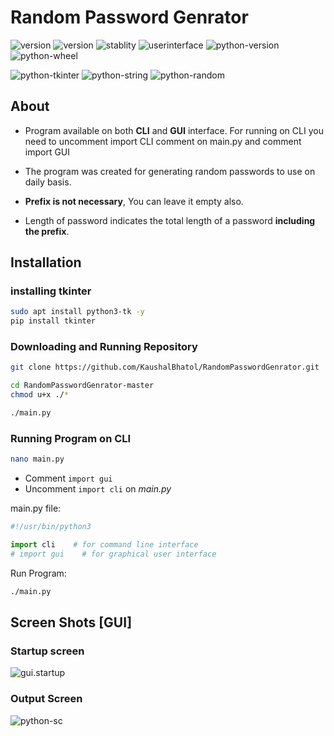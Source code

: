 # Random Password Genrator

![version](https://img.shields.io/github/license/KaushalBhatol/RandomPasswordGenrator)
![version](https://img.shields.io/badge/version-2.0-blue)
![stablity](https://img.shields.io/badge/status-stable-blue)
![userinterface](https://img.shields.io/badge/UI-GUI-blue)
![python-version](https://img.shields.io/badge/python-3.10-blue)
![python-wheel](https://img.shields.io/badge/wheel-No-red)


![python-tkinter](https://img.shields.io/badge/module-tkinter-brown)
![python-string](https://img.shields.io/badge/module-string-brown)
![python-random](https://img.shields.io/badge/module-random-brown)


## About

* Program available on both __CLI__ and __GUI__ interface. For running on CLI you need to uncomment import CLI comment on main.py and comment import GUI

* The program was created for generating random passwords to use on daily basis.

* __Prefix is not necessary__, You can leave it empty also.

* Length of password indicates the total length of a password __including the prefix__.

## Installation

### installing tkinter

```bash
sudo apt install python3-tk -y
pip install tkinter
```

### Downloading and Running Repository

```bash
git clone https://github.com/KaushalBhatol/RandomPasswordGenrator.git

cd RandomPasswordGenrator-master 
chmod u+x ./* 

./main.py
```

### Running Program on CLI

```bash
nano main.py
```

* Comment `import gui`
* Uncomment `import cli` on _main.py_

main.py file:

```python
#!/usr/bin/python3

import cli    # for command line interface
# import gui    # for graphical user interface

```

Run Program:

```bash
./main.py
```

## Screen Shots [GUI]

### Startup screen

![gui.startup](.readme_support/gui.startup.png)

### Output Screen

![python-sc](.readme_support/gui.main.png)
